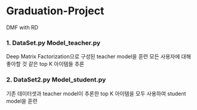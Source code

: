# Graduation-Project
DMF with RD

### 1. DataSet.py Model_teacher.py
Deep Matrix Factorization으로 구성된 teacher model을 훈련
모든 사용자에 대해 좋아할 것 같은 top K 아이템들 추론

### 2. DataSet2.py Model_student.py
기존 데이터셋과 teacher model이 추론한 top K 아이템을 모두 사용하여 student model을 훈련
